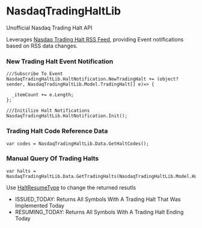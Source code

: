 # NasdaqTradingHaltLib
Unofficial Nasdaq Trading Halt API

Leverages [Nasdaq Trading Halt RSS Feed](https://www.nasdaqtrader.com/Trader.aspx?id=TradeHaltRSS), providing Event notifications based on RSS data changes.

### New Trading Halt Event Notification

```
///Subscribe To Event
NasdaqTradingHaltLib.HaltNotification.NewTradingHalt += (object? sender, NasdaqTradingHaltLib.Model.TradingHalt[] e)=> {

  _itemCount += e.Length;
};

///Initilize Halt Notifications
NasdaqTradingHaltLib.HaltNotification.Init();
```

### Trading Halt Code Reference Data

```
var codes = NasdaqTradingHaltLib.Data.GetHaltCodes();
```


### Manual Query Of Trading Halts

```
var halts = NasdaqTradingHaltLib.Data.GetTradingHalts(NasdaqTradingHaltLib.Model.HaltResumeType.ISSUED_TODAY);
```

Use [HaltResumeType](/NasdaqTradingHaltLib/Model/HaltResumeType.cs) to change the returned resutls
*  ISSUED_TODAY: Returns All Symbols With A Trading Halt That Was Implemented Today
*  RESUMING_TODAY: Returns All Symbols With A Trading Halt Ending Today
